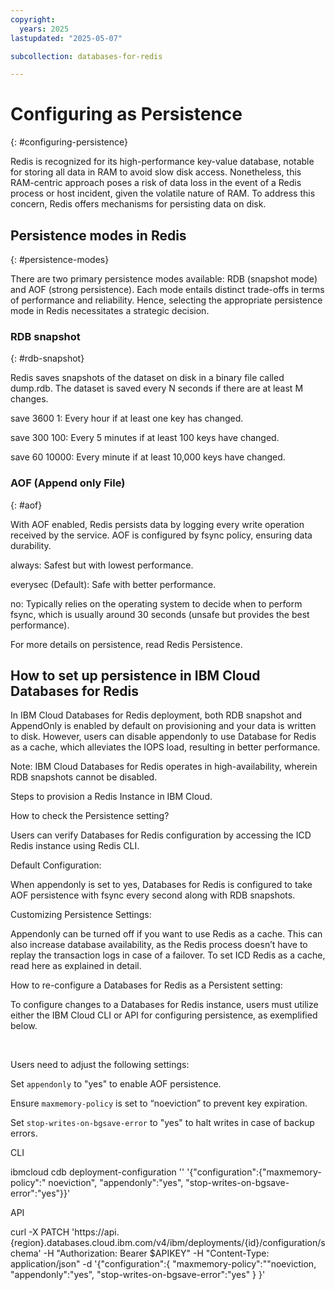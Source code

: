 ```yaml
---
copyright:
  years: 2025
lastupdated: "2025-05-07"

subcollection: databases-for-redis

---
```


# Configuring as Persistence
{: #configuring-persistence}

Redis is recognized for its high-performance key-value database, notable for storing all data in RAM to avoid slow disk access. 
Nonetheless, this RAM-centric approach poses a risk of data loss in the event of a Redis process or host incident, given the volatile nature of RAM. 
To address this concern, Redis offers mechanisms for persisting data on disk.

## Persistence modes in Redis
{: #persistence-modes}

There are two primary persistence modes available: RDB (snapshot mode) and AOF (strong persistence). Each mode entails distinct trade-offs in terms of performance and reliability. 
Hence, selecting the appropriate persistence mode in Redis necessitates a strategic decision.

### RDB snapshot
{: #rdb-snapshot}

Redis saves snapshots of the dataset on disk in a binary file called dump.rdb. The dataset is saved every N seconds if there are at least M changes.

save 3600 1: Every hour if at least one key has changed.

save 300 100: Every 5 minutes if at least 100 keys have changed.

save 60 10000: Every minute if at least 10,000 keys have changed.

### AOF (Append only File)
{: #aof}

With AOF enabled, Redis persists data by logging every write operation received by the service. AOF is configured by fsync policy, ensuring data durability.

always: Safest but with lowest performance.

everysec (Default): Safe with better performance.

no: Typically relies on the operating system to decide when to perform fsync, which is usually around 30 seconds (unsafe but provides the best performance).

For more details on persistence, read Redis Persistence.

## How to set up persistence in IBM Cloud Databases for Redis

In IBM Cloud Databases for Redis deployment, both RDB snapshot and AppendOnly is enabled by default on provisioning and your data is written to disk. However, users can disable appendonly to use Database for Redis as a cache, which alleviates the IOPS load, resulting in better performance.

Note: IBM Cloud Databases for Redis operates in high-availability, wherein RDB snapshots cannot be disabled.

Steps to provision a Redis Instance in IBM Cloud. 

How to check the Persistence setting?

Users can verify Databases for Redis  configuration  by accessing the ICD Redis instance using Redis CLI.

Default Configuration:



 When appendonly is set to yes, Databases for Redis is configured to take AOF persistence with fsync every second along with RDB snapshots. 

Customizing Persistence Settings:

Appendonly can be turned off if you want to use Redis as a cache. This can also increase database availability, as the Redis process doesn’t have to replay the transaction logs in case of a failover. To set ICD Redis as a cache, read here as explained in detail.

How to re-configure a Databases for Redis as a Persistent setting:

To configure changes to a Databases for Redis instance, users must utilize either the IBM Cloud CLI or API for configuring persistence, as exemplified below.

 

Users need to adjust the following settings:

Set `appendonly` to "yes" to enable AOF persistence.

Ensure `maxmemory-policy` is set to “noeviction” to prevent key expiration.

Set `stop-writes-on-bgsave-error` to "yes" to halt writes in case of backup errors.

CLI

ibmcloud cdb deployment-configuration '<deployment name or CRN>' '{"configuration":{"maxmemory-policy":" noeviction", "appendonly":"yes", "stop-writes-on-bgsave-error":"yes"}}'

API

curl -X PATCH 'https://api.{region}.databases.cloud.ibm.com/v4/ibm/deployments/{id}/configuration/schema' -H "Authorization: Bearer $APIKEY" -H "Content-Type: application/json" -d '{"configuration":{ "maxmemory-policy":""noeviction, "appendonly":"yes", "stop-writes-on-bgsave-error":"yes" } }'

